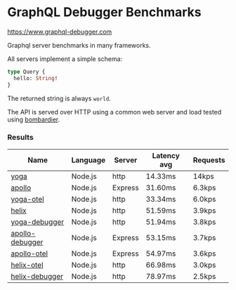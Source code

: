 <!-- README.md is generated from README.ecr, do not edit -->

# GraphQL Debugger Benchmarks

https://www.graphql-debugger.com

Graphql server benchmarks in many frameworks.

All servers implement a simple schema:

```graphql
type Query {
  hello: String!
}
```

The returned string is always `world`.

The API is served over HTTP using a common web server and load tested using [bombardier](https://github.com/codesenberg/bombardier).

### Results

| Name                          | Language      | Server          | Latency avg      | Requests      |
| ----------------------------  | ------------- | --------------- | ---------------- | ------------- |
| [yoga](https://github.com/dotansimha/graphql-yoga) | Node.js | http | 14.33ms | 14kps |
| [apollo](https://github.com/apollographql/apollo-server) | Node.js | Express | 31.60ms | 6.3kps |
| [yoga-otel](https://github.com/open-telemetry/opentelemetry-js/) | Node.js | http | 33.34ms | 6.0kps |
| [helix](https://github.com/contra/graphql-helix) | Node.js | http | 51.59ms | 3.9kps |
| [yoga-debugger](https://graphql-debugger.com/docs/plugins/yoga) | Node.js | http | 51.94ms | 3.8kps |
| [apollo-debugger](https://graphql-debugger.com/docs/plugins/apollo) | Node.js | Express | 53.15ms | 3.7kps |
| [apollo-otel](https://github.com/open-telemetry/opentelemetry-js/) | Node.js | Express | 54.97ms | 3.6kps |
| [helix-otel](https://github.com/open-telemetry/opentelemetry-js/) | Node.js | http | 66.98ms | 3.0kps |
| [helix-debugger](https://github.com/rocket-connect/graphql-debugger) | Node.js | http | 78.97ms | 2.5kps |
